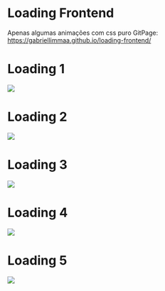 # Loading Frontend

Apenas algumas animações com css puro
GitPage: https://gabriellimmaa.github.io/loading-frontend/

# Loading 1
![](https://cdn.discordapp.com/attachments/771470980324524043/895751215533658122/loading1.gif)<br />
# Loading 2
![](https://cdn.discordapp.com/attachments/771470980324524043/895751212887064607/loading2.gif)<br />
# Loading 3
![](https://cdn.discordapp.com/attachments/771470980324524043/895751213214212137/loading3.gif)<br />
# Loading 4
![](https://cdn.discordapp.com/attachments/771470980324524043/895751209925894224/loading4.gif)<br />
# Loading 5
![](https://cdn.discordapp.com/attachments/771470980324524043/895751533105385542/loading5.gif)<br />
